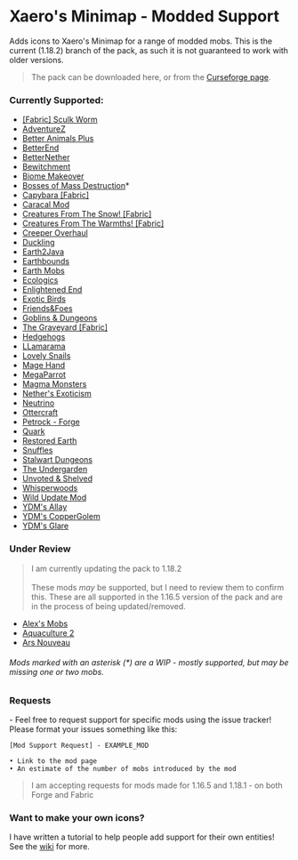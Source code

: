 # Xaero's Minimap - Modded Support

Adds icons to Xaero's Minimap for a range of modded mobs. This is the current (1.18.2) branch of the pack, as such it is not guaranteed to work with older versions.

> The pack can be downloaded here, or from the [Curseforge page](https://www.curseforge.com/minecraft/texture-packs/xaeros-minimap-modded-support).

### Currently Supported:

- [[Fabric] Sculk Worm](https://www.curseforge.com/minecraft/mc-mods/fabric-sculk-worm)
- [AdventureZ](https://www.curseforge.com/minecraft/mc-mods/adventurez)
- [Better Animals Plus](https://www.curseforge.com/minecraft/mc-mods/betteranimalsplus)
- [BetterEnd](https://www.curseforge.com/minecraft/mc-mods/betterend)
- [BetterNether](https://www.curseforge.com/minecraft/mc-mods/betternether)
- [Bewitchment](https://www.curseforge.com/minecraft/mc-mods/bewitchment)
- [Biome Makeover](https://www.curseforge.com/minecraft/mc-mods/biome-makeover-forge)
- [Bosses of Mass Destruction](https://www.curseforge.com/minecraft/mc-mods/bosses-of-mass-destruction)*
- [Capybara [Fabric]](https://www.curseforge.com/minecraft/mc-mods/capybara-fabric)
- [Caracal Mod](https://www.curseforge.com/minecraft/mc-mods/caracal-mod)
- [Creatures From The Snow! [Fabric]](https://www.curseforge.com/minecraft/mc-mods/creatures-from-the-snow-fabric)
- [Creatures From The Warmths! [Fabric]](https://www.curseforge.com/minecraft/mc-mods/creatures-from-the-warmths-fabric)
- [Creeper Overhaul](https://www.curseforge.com/minecraft/mc-mods/creeper-overhaul)
- [Duckling](https://www.curseforge.com/minecraft/mc-mods/duckling)
- [Earth2Java](https://www.curseforge.com/minecraft/mc-mods/earth2java-fabric)
- [Earthbounds](https://www.curseforge.com/minecraft/mc-mods/earthbounds)
- [Earth Mobs](https://www.curseforge.com/minecraft/mc-mods/earth-mobs)
- [Ecologics](https://www.curseforge.com/minecraft/mc-mods/ecologics)
- [Enlightened End](https://www.curseforge.com/minecraft/mc-mods/enlightened-end)
- [Exotic Birds](https://www.curseforge.com/minecraft/mc-mods/exotic-birds)
- [Friends&Foes](https://www.curseforge.com/minecraft/mc-mods/friends-and-foes)
- [Goblins & Dungeons](https://www.curseforge.com/minecraft/mc-mods/goblins-dungeons)
- [The Graveyard [Fabric]](https://www.curseforge.com/minecraft/mc-mods/the-graveyard-fabric)
- [Hedgehogs](https://www.curseforge.com/minecraft/mc-mods/hedgehogs)
- [LLamarama](https://www.curseforge.com/minecraft/mc-mods/llamarama)
- [Lovely Snails](https://www.curseforge.com/minecraft/mc-mods/lovely-snails)
- [Mage Hand](https://www.curseforge.com/minecraft/mc-mods/mage-hand)
- [MegaParrot](https://www.curseforge.com/minecraft/mc-mods/megaparrot)
- [Magma Monsters](https://www.curseforge.com/minecraft/mc-mods/magma-monsters)
- [Nether's Exoticism](https://www.curseforge.com/minecraft/mc-mods/nethers-exoticism)
- [Neutrino](https://www.curseforge.com/minecraft/mc-mods/neutrino)
- [Ottercraft](https://www.curseforge.com/minecraft/mc-mods/ottercraft)
- [Petrock - Forge](https://www.curseforge.com/minecraft/mc-mods/petrock-mod)
- [Quark](https://www.curseforge.com/minecraft/mc-mods/quark)
- [Restored Earth](https://www.curseforge.com/minecraft/mc-mods/restored-earth)
- [Snuffles](https://www.curseforge.com/minecraft/mc-mods/snuffles)
- [Stalwart Dungeons](https://www.curseforge.com/minecraft/mc-mods/stalwart-dungeons)
- [The Undergarden](https://www.curseforge.com/minecraft/mc-mods/the-undergarden)
- [Unvoted & Shelved](https://www.curseforge.com/minecraft/mc-mods/unvoted-shelved)
- [Whisperwoods](https://www.curseforge.com/minecraft/mc-mods/whisperwoods)
- [Wild Update Mod](https://www.curseforge.com/minecraft/mc-mods/the-wild-mod)
- [YDM's Allay](https://www.curseforge.com/minecraft/mc-mods/ydms-allay)
- [YDM's CopperGolem](https://www.curseforge.com/minecraft/mc-mods/ydms-coppergolem)
- [YDM's Glare](https://www.curseforge.com/minecraft/mc-mods/ydms-glare)

### Under Review

> I am currently updating the pack to 1.18.2 <br/><br/> These mods _may_ be supported, but I need to review them to confirm this. These are all supported in the 1.16.5 version of the pack and are in the process of being updated/removed.

- [Alex's Mobs](https://www.curseforge.com/minecraft/mc-mods/alexs-mobs)
- [Aquaculture 2](https://www.curseforge.com/minecraft/mc-mods/aquaculture)
- [Ars Nouveau](https://www.curseforge.com/minecraft/mc-mods/ars-nouveau)

###### Mods marked with an asterisk (\*) are a WIP - mostly supported, but may be missing one or two mobs.

### Requests

\- Feel free to request support for specific mods using the issue tracker! Please format your issues something like this:

```
[Mod Support Request] - EXAMPLE_MOD

• Link to the mod page
• An estimate of the number of mobs introduced by the mod
```
> I am accepting requests for mods made for 1.16.5 and 1.18.1 - on both Forge and Fabric

### Want to make your own icons?

I have written a tutorial to help people add support for their own entities!
See the [wiki](https://github.com/babybluetit/Xaeros-Minimap-Modded-Support/wiki) for more.
